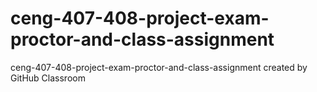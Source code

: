 # ceng-407-408-project-exam-proctor-and-class-assignment
ceng-407-408-project-exam-proctor-and-class-assignment created by GitHub Classroom
